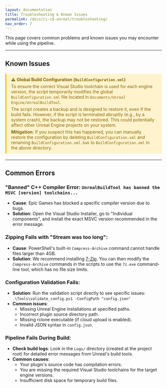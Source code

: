 ```yaml
---
layout: documentation
title: Troubleshooting & Known Issues
permalink: /docs/ci-cd-unreal/troubleshooting/
nav_order: 7
---
```


This page covers common problems and known issues you may encounter while using the pipeline.

---

## Known Issues

<div style="padding: 10px 15px; background-color: #fff3cd; border-left: 4px solid #ffc107; margin: 20px 0;">
  <p style="margin: 0; font-weight: bold; color: #856404;">⚠️ Global Build Configuration (<code>BuildConfiguration.xml</code>)</p>
  <p style="margin: 5px 0 0 0; color: #856404;">To ensure the correct Visual Studio toolchain is used for each engine version, the script temporarily modifies the global <code>BuildConfiguration.xml</code> file located in <code>Documents/Unreal Engine/UnrealBuildTool</code>.</p>
  <p style="margin: 5px 0 0 0; color: #856404;">The script creates a backup and is designed to restore it, even if the build fails. However, if the script is terminated abruptly (e.g., by a system crash), the backup may not be restored. This could potentially affect other Unreal Engine projects on your system.</p>
  <p style="margin: 5px 0 0 0; color: #856404;"><strong>Mitigation</strong>: If you suspect this has happened, you can manually restore the configuration by deleting <code>BuildConfiguration.xml</code> and renaming <code>BuildConfiguration.xml.bak</code> to <code>BuildConfiguration.xml</code> in the above directory.</p>
</div>

---

## Common Errors

### "Banned" C++ Compiler Error: `UnrealBuildTool has banned the MSVC [version] toolchains...`

-   **Cause**: Epic Games has blocked a specific compiler version due to bugs.
-   **Solution**: Open the Visual Studio Installer, go to "Individual components", and install the exact MSVC version recommended in the error message.

### Zipping Fails with "Stream was too long":

-   **Cause**: PowerShell's built-in `Compress-Archive` command cannot handle files larger than 4GB.
-   **Solution**: We recommend installing [7-Zip](https://www.7-zip.org/). You can then modify the `Compress-Archive` commands in the scripts to use the `7z.exe` command-line tool, which has no file size limits.

### Configuration Validation Fails:

-   **Solution**: Run the validation script directly to see specific issues: `.\Tools\validate_config.ps1 -ConfigPath "config.json"`
-   **Common issues**:
    -   Missing Unreal Engine installations at specified paths.
    -   Incorrect plugin source directory path.
    -   Missing rclone executable (if cloud upload is enabled).
    -   Invalid JSON syntax in `config.json`.

### Pipeline Fails During Build:

-   **Check build logs**: Look in the `Logs/` directory (created at the project root) for detailed error messages from Unreal's build tools.
-   **Common causes**:
    -   Your plugin's source code has compilation errors.
    -   You are missing the required Visual Studio toolchains for the target engine versions.
    -   Insufficient disk space for temporary build files.
